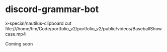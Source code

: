 # discord-grammar-bot

x-special/nautilus-clipboard
cut
file:///home/tim/Code/portfolio_v2/portfolio_v2/public/videos/BaseballShowcase.mp4

Coming soon
